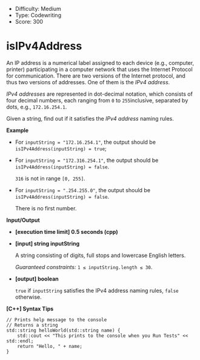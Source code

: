 - Difficulty: Medium
- Type: Codewriting
- Score: 300

# isIPv4Address

An IP address is a numerical label assigned to each device (e.g., computer, printer) participating in a computer network that uses the Internet Protocol for communication. There are two versions of the Internet protocol, and thus two versions of addresses. One of them is the *IPv4 address*.

*IPv4 addresses* are represented in dot-decimal notation, which consists of four decimal numbers, each ranging from `0` to `255`inclusive, separated by dots, e.g., `172.16.254.1`.

Given a string, find out if it satisfies the *IPv4 address* naming rules.

**Example**

- For `inputString = "172.16.254.1"`, the output should be
  `isIPv4Address(inputString) = true`;

- For `inputString = "172.316.254.1"`, the output should be
  `isIPv4Address(inputString) = false`.

  `316` is not in range `[0, 255]`.

- For `inputString = ".254.255.0"`, the output should be
  `isIPv4Address(inputString) = false`.

  There is no first number.

**Input/Output**

- **[execution time limit] 0.5 seconds (cpp)**

- **[input] string inputString**

  A string consisting of digits, full stops and lowercase English letters.

  *Guaranteed constraints:*
  `1 ≤ inputString.length ≤ 30`.

- **[output] boolean**

  `true` if `inputString` satisfies the IPv4 address naming rules, `false` otherwise.

**[C++] Syntax Tips**

```
// Prints help message to the console
// Returns a string
std::string helloWorld(std::string name) {
    std::cout << "This prints to the console when you Run Tests" << std::endl;
    return "Hello, " + name;
}
```